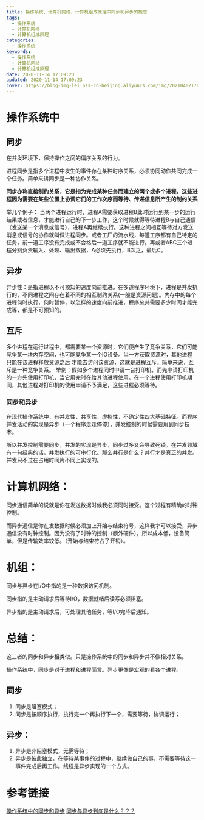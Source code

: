 ```yaml
---
title: 操作系统、计算机网络、计算机组成原理中同步和异步的概念
tags:
  - 操作系统
  - 计算机网络
  - 计算机组成原理
categories:
  - 操作系统
keywords:
  - 操作系统
  - 计算机网络
  - 计算机组成原理
date: 2020-11-14 17:09:23
updated: 2020-11-14 17:09:23
cover: https://blog-img-lei.oss-cn-beijing.aliyuncs.com/img/20210402170628.png
---
```


# 操作系统中

## 同步

在并发环境下，保持操作之间的偏序关系的行为。

进程同步是指多个进程中发生的事件存在某种时序关系，必须协同动作共同完成一个任务。简单来讲同步是一种协作关系。

**同步亦称直接制约关系，它是指为完成某种任务而建立的两个或多个进程，这些进程因为需要在某些位置上协调它们的工作次序而等待、传递信息所产生的制约关系**

举几个例子：
当两个进程运行时，进程A需要获取进程B此时运行到某一步的运行结果或者信息，才能进行自己的下一步工作，这个时候就得等待进程B与自己通信（发送某一个消息或信号），进程A再继续执行。这种进程之间相互等待对方发送消息或信号的协作就叫做进程同步。或者工厂的流水线，每道工序都有自己特定的任务，前一道工序没有完成或不合格后一道工序就不能进行。再或者ABC三个进程分别负责输入、处理、输出数据，A必须先执行，B次之，最后C。

## 异步

异步性：是指进程以不可预知的速度向前推进。在多道程序环境下，进程是并发执行的，不同进程之间存在着不同的相互制约关系(一般是资源问题)。内存中的每个进程何时执行，何时暂停，以怎样的速度向前推进，程序总共需要多少时间才能完成等，都是不可预知的。

## 互斥

多个进程在运行过程中，都需要某一个资源时，它们便产生了竞争关系，它们可能竞争某一块内存空间，也可能竞争某一个IO设备。当一方获取资源时，其他进程只能在该进程释放资源之后 才能去访问该资源，这就是进程互斥。简单来说，互斥是一种竞争关系。
举例：假如多个进程同时申请一台打印机，而先申请打印机的一方先使用打印机，当它用完时在给其他进程使用。在一个进程使用打印机期间，其他进程对打印机的使用申请不予满足，这些进程必须等待。

### 同步和异步

 在现代操作系统中，有并发性，共享性，虚拟性，不确定性四大基础特征。而程序并发活动的实现是异步（一个程序走走停停），并发控制的时候需要用到同步技术。

所以并发控制需要同步，并发的实现是异步，同步过多又会导致死锁。在并发领域有一句经典的话，并发执行的可串行化。那么并行是什么？并行才是真正的并发。并发只不过在占用时间片不同上实现的。

# 计算机网络：

同步通信简单的说就是你在发送数据时候我必须同时接受。这个过程有精确的时钟控制。

而异步通信是你在发数据时候必须加上开始与结束符号，这样我才可以接受，异步通信没有时钟控制。因为没有了时钟的控制（额外硬件），所以成本低，设备简单，但是传输效率较低。（开始与结束符占了开销）。

# 机组：

  同步与异步在I/O中指的是一种数据访问机制。

  同步指的是主动请求后等待I/O，数据就绪后读写必须阻塞。

  异步指的是主动请求后，可处理其他任务，等I/O完毕后通知。

# 总结：

这三者的同步和异步相类似。只是操作系统中的同步和异步并不像相对关系。

操作系统中，同步是对于进程和进程而言。异步更像是宏观的看各个进程。

## 同步

1. 同步是阻塞模式；
2. 同步是按顺序执行，执行完一个再执行下一个，需要等待，协调运行；

## 异步：

1. 异步是非阻塞模式，无需等待；
2. 异步是彼此独立，在等待某事件的过程中，继续做自己的事，不需要等待这一事件完成后再工作。线程是异步实现的一个方式。

# 参考链接

[操作系统中的同步和异步](https://blog.csdn.net/qq_38289815/article/details/81012826)
[同步与异步到底是什么？？？](https://blog.51cto.com/thinklili/1742869)
